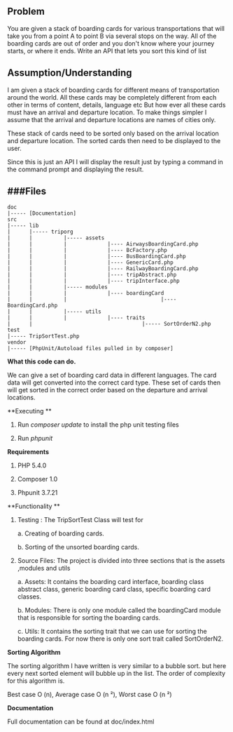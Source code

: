 <span id="OLE_LINK4" class="anchor"><span id="OLE_LINK1" class="anchor"><span id="OLE_LINK2" class="anchor"></span></span></span>Problem
----------------------------------------------------------------------------------------------------------------------------------------

You are given a stack of boarding cards for various transportations that
will take you from a point A to point B via several stops on the way.
All of the boarding cards are out of order and you don't know where your
journey starts, or where it ends. Write an API that lets you sort this
kind of list

<span id="OLE_LINK6" class="anchor"><span id="OLE_LINK5" class="anchor"></span></span>Assumption/Understanding
--------------------------------------------------------------------------------------------------------------

I am given a stack of boarding cards for different means of
transportation around the world. All these cards may be completely
different from each other in terms of content, details, language etc But
how ever all these cards must have an arrival and departure location. To
make things simpler I assume that the arrival and departure locations
are names of cities only.

These stack of cards need to be sorted only based on the arrival location
and departure location. The sorted cards then need to be displayed to
the user.

Since this is just an API I will display the result just by typing a
command in the command prompt and displaying the result.

###Files
-------------------

    doc
    |----- [Documentation]
    src
    |----- lib
    |      |----- triporg
    |      |          |----- assets
    |      |          |             |---- AirwaysBoardingCard.php 
    |      |          |             |---- BcFactory.php 
    |      |          |             |---- BusBoardingCard.php 
    |      |          |             |---- GenericCard.php
    |      |          |             |---- RailwayBoardingCard.php
    |      |          |             |---- tripAbstract.php
    |      |          |             |---- tripInterface.php
    |      |          |----- modules
    |      |          |             |---- boardingCard
    |      |          |                              |---- BoardingCard.php
    |      |          |----- utils
    |      |          |             |---- traits
    |      |                                   |----- SortOrderN2.php
    test                                   
    |----- TripSortTest.php
    vendor                              
    |----- [PhpUnit/Autoload files pulled in by composer]                           
                                      
 

**What this code can do.**

We can give a set of boarding card data in different languages. The card
data will get converted into the correct card type. These set of cards
then will get sorted in the correct order based on the departure and
arrival locations.

**Executing **

1.  Run *composer update* to install the php unit testing files

2.  Run *phpunit*

**Requirements**

1.  PHP 5.4.0

2.  Composer 1.0

3.  Phpunit 3.7.21

**Functionality **

1.  Testing : The TripSortTest Class will test for

    a.  Creating of boarding cards.

    b.  Sorting of the unsorted boarding cards.

2.  Source Files: The project is divided into three sections that is the
    assets ,modules and utils

    a.  Assets: It contains the boarding card interface, boarding class
        abstract class, generic boarding card class, specific boarding
        card classes.

    b.  Modules: There is only one module called the boardingCard module
        that is responsible for sorting the boarding cards.

    c.  Utils: It contains the sorting trait that we can use for sorting
        the boarding cards. For now there is only one sort trait
        called SortOrderN2.

**Sorting Algorithm**

The sorting algorithm I have written is very similar to a bubble sort.
but here every next sorted element will bubble up in the list. The order
of complexity for this algorithm is.

Best case O (n), Average case O (n ²), Worst case O (n ²)


**Documentation**

Full documentation can be found at   doc/index.html
